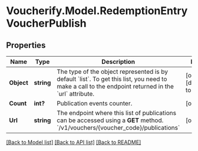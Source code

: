 # Voucherify.Model.RedemptionEntryVoucherPublish

## Properties

Name | Type | Description | Notes
------------ | ------------- | ------------- | -------------
**Object** | **string** | The type of the object represented is by default &#x60;list&#x60;. To get this list, you need to make a call to the endpoint returned in the &#x60;url&#x60; attribute. | [optional] [default to "list"]
**Count** | **int?** | Publication events counter. | [optional] 
**Url** | **string** | The endpoint where this list of publications can be accessed using a **GET** method. &#x60;/v1/vouchers/{voucher_code}/publications&#x60; | [optional] 

[[Back to Model list]](../README.md#documentation-for-models) [[Back to API list]](../README.md#documentation-for-api-endpoints) [[Back to README]](../README.md)

